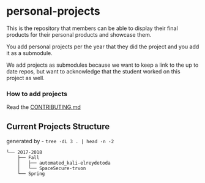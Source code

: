 # personal-projects
This is the repository that members can be able to display their final products for their personal products and showcase them.

You add personal projects per the year that they did the project and you add it as a submodule.

We add projects as submodules because we want to keep a link to the up to date repos, but want to acknowledge that the student worked on this project as well.

### How to add projects

Read the [CONTRIBUTING.md](CONTRIBUTING.md)

## Current Projects Structure

generated by - `tree -dL 3 . | head -n -2`

```
└── 2017-2018
    ├── Fall
    │   ├── automated_kali-elreydetoda
    │   └── SpaceSecure-trvon
    └── Spring
```
